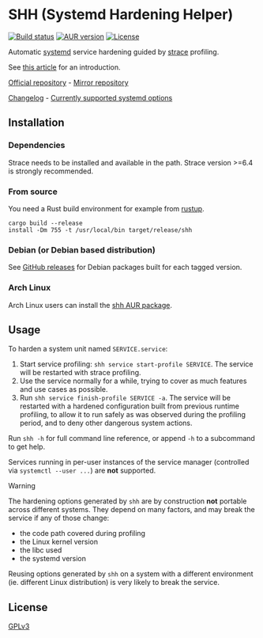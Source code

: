 # SHH (Systemd Hardening Helper)

[![Build status](https://github.com/desbma/shh/actions/workflows/ci.yml/badge.svg)](https://github.com/desbma/shh/actions)
[![AUR version](https://img.shields.io/aur/version/shh.svg?style=flat)](https://aur.archlinux.org/packages/shh/)
[![License](https://img.shields.io/github/license/desbma/shh.svg?style=flat)](https://github.com/desbma/shh/blob/master/LICENSE)

Automatic [systemd](https://systemd.io/) service hardening guided by [strace](https://strace.io/) profiling.

See [this article](https://www.synacktiv.com/publications/systemd-hardening-made-easy-with-shh) for an introduction.

[Official repository](https://github.com/desbma/shh) - [Mirror repository](https://github.com/synacktiv/shh)

[Changelog](CHANGELOG.md) - [Currently supported systemd options](systemd_options.md)

## Installation

### Dependencies

Strace needs to be installed and available in the path. Strace version >=6.4 is strongly recommended.

### From source

You need a Rust build environment for example from [rustup](https://rustup.rs/).

```
cargo build --release
install -Dm 755 -t /usr/local/bin target/release/shh
```

### Debian (or Debian based distribution)

See [GitHub releases](https://github.com/desbma/shh/releases) for Debian packages built for each tagged version.

### Arch Linux

Arch Linux users can install the [shh AUR package](https://aur.archlinux.org/packages/shh).

## Usage

To harden a system unit named `SERVICE.service`:

1. Start service profiling: `shh service start-profile SERVICE`. The service will be restarted with strace profiling.
2. Use the service normally for a while, trying to cover as much features and use cases as possible.
3. Run `shh service finish-profile SERVICE -a`. The service will be restarted with a hardened configuration built from previous runtime profiling, to allow it to run safely as was observed during the profiling period, and to deny other dangerous system actions.

Run `shh -h` for full command line reference, or append `-h` to a subcommand to get help.

Services running in per-user instances of the service manager (controlled via `systemctl --user ...`) are **not** supported.

> [!WARNING]
> The hardening options generated by `shh` are by construction **not** portable across different systems.
> They depend on many factors, and may break the service if any of those change:
>
> - the code path covered during profiling
> - the Linux kernel version
> - the libc used
> - the systemd version
>
> Reusing options generated by `shh` on a system with a different environment (ie. different Linux distribution) is very likely to break the service.

## License

[GPLv3](https://www.gnu.org/licenses/gpl-3.0-standalone.html)
